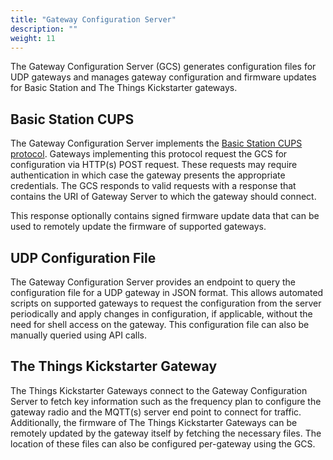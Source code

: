```yaml
---
title: "Gateway Configuration Server"
description: ""
weight: 11
---
```


The Gateway Configuration Server (GCS) generates configuration files for UDP gateways and manages gateway configuration and firmware updates for Basic Station and The Things Kickstarter gateways.

<!--more-->

## Basic Station CUPS

The Gateway Configuration Server implements the [Basic Station CUPS protocol](https://doc.sm.tc/station/cupsproto.html). Gateways implementing this protocol request the GCS for configuration via HTTP(s) POST request. These requests may require authentication in which case the gateway presents the appropriate credentials. The GCS responds to valid requests with a response that contains the URI of Gateway Server to which the gateway should connect.

This response optionally contains signed firmware update data that can be used to remotely update the firmware of supported gateways.

## UDP Configuration File

The Gateway Configuration Server provides an endpoint to query the configuration file for a UDP gateway in JSON format. This allows automated scripts on supported gateways to request the configuration from the server periodically and apply changes in configuration, if applicable, without the need for shell access on the gateway. This configuration file can also be manually queried using API calls.

## The Things Kickstarter Gateway

The Things Kickstarter Gateways connect to the Gateway Configuration Server to fetch key information such as the frequency plan to configure the gateway radio and the MQTT(s) server end point to connect for traffic. Additionally, the firmware of The Things Kickstarter Gateways can be remotely updated by the gateway itself by fetching the necessary files. The location of these files can also be configured per-gateway using the GCS.
